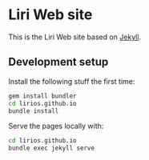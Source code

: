 Liri Web site
=============

This is the Liri Web site based on [Jekyll](https://jekyllrb.com/).

## Development setup

Install the following stuff the first time:

```sh
gem install bundler
cd lirios.github.io
bundle install
```

Serve the pages locally with:

```sh
cd lirios.github.io
bundle exec jekyll serve
```
